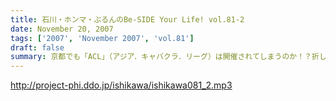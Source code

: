 ```yaml
---
title: 石川・ホンマ・ぶるんのBe-SIDE Your Life! vol.81-2
date: November 20, 2007
tags: ['2007', 'November 2007', 'vol.81']
draft: false
summary: 京都でも「ACL」（アジア．キャバクラ．リーグ）は開催されてしまうのか！？折しも、土曜に京大でイベント・・・ということは開催濃厚かもしれません。NAMAE
---
```


http://project-phi.ddo.jp/ishikawa/ishikawa081_2.mp3